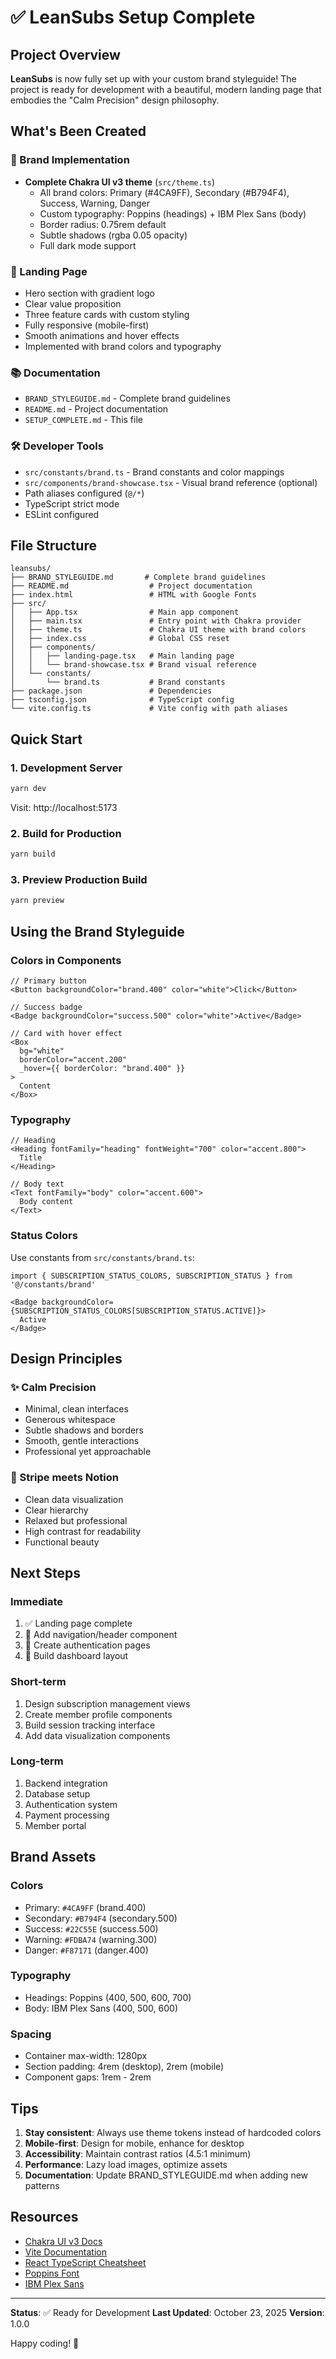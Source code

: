 # ✅ LeanSubs Setup Complete

## Project Overview
**LeanSubs** is now fully set up with your custom brand styleguide! The project is ready for development with a beautiful, modern landing page that embodies the "Calm Precision" design philosophy.

## What's Been Created

### 🎨 Brand Implementation
- **Complete Chakra UI v3 theme** (`src/theme.ts`)
  - All brand colors: Primary (#4CA9FF), Secondary (#B794F4), Success, Warning, Danger
  - Custom typography: Poppins (headings) + IBM Plex Sans (body)
  - Border radius: 0.75rem default
  - Subtle shadows (rgba 0.05 opacity)
  - Full dark mode support

### 📄 Landing Page
- Hero section with gradient logo
- Clear value proposition
- Three feature cards with custom styling
- Fully responsive (mobile-first)
- Smooth animations and hover effects
- Implemented with brand colors and typography

### 📚 Documentation
- `BRAND_STYLEGUIDE.md` - Complete brand guidelines
- `README.md` - Project documentation
- `SETUP_COMPLETE.md` - This file

### 🛠️ Developer Tools
- `src/constants/brand.ts` - Brand constants and color mappings
- `src/components/brand-showcase.tsx` - Visual brand reference (optional)
- Path aliases configured (`@/*`)
- TypeScript strict mode
- ESLint configured

## File Structure
```
leansubs/
├── BRAND_STYLEGUIDE.md       # Complete brand guidelines
├── README.md                  # Project documentation
├── index.html                 # HTML with Google Fonts
├── src/
│   ├── App.tsx                # Main app component
│   ├── main.tsx               # Entry point with Chakra provider
│   ├── theme.ts               # Chakra UI theme with brand colors
│   ├── index.css              # Global CSS reset
│   ├── components/
│   │   ├── landing-page.tsx   # Main landing page
│   │   └── brand-showcase.tsx # Brand visual reference
│   └── constants/
│       └── brand.ts           # Brand constants
├── package.json               # Dependencies
├── tsconfig.json              # TypeScript config
└── vite.config.ts             # Vite config with path aliases
```

## Quick Start

### 1. Development Server
```bash
yarn dev
```
Visit: http://localhost:5173

### 2. Build for Production
```bash
yarn build
```

### 3. Preview Production Build
```bash
yarn preview
```

## Using the Brand Styleguide

### Colors in Components
```tsx
// Primary button
<Button backgroundColor="brand.400" color="white">Click</Button>

// Success badge
<Badge backgroundColor="success.500" color="white">Active</Badge>

// Card with hover effect
<Box
  bg="white"
  borderColor="accent.200"
  _hover={{ borderColor: "brand.400" }}
>
  Content
</Box>
```

### Typography
```tsx
// Heading
<Heading fontFamily="heading" fontWeight="700" color="accent.800">
  Title
</Heading>

// Body text
<Text fontFamily="body" color="accent.600">
  Body content
</Text>
```

### Status Colors
Use constants from `src/constants/brand.ts`:
```tsx
import { SUBSCRIPTION_STATUS_COLORS, SUBSCRIPTION_STATUS } from '@/constants/brand'

<Badge backgroundColor={SUBSCRIPTION_STATUS_COLORS[SUBSCRIPTION_STATUS.ACTIVE]}>
  Active
</Badge>
```

## Design Principles

### ✨ Calm Precision
- Minimal, clean interfaces
- Generous whitespace
- Subtle shadows and borders
- Smooth, gentle interactions
- Professional yet approachable

### 🎯 Stripe meets Notion
- Clean data visualization
- Clear hierarchy
- Relaxed but professional
- High contrast for readability
- Functional beauty

## Next Steps

### Immediate
1. ✅ Landing page complete
2. 🔄 Add navigation/header component
3. 🔄 Create authentication pages
4. 🔄 Build dashboard layout

### Short-term
1. Design subscription management views
2. Create member profile components
3. Build session tracking interface
4. Add data visualization components

### Long-term
1. Backend integration
2. Database setup
3. Authentication system
4. Payment processing
5. Member portal

## Brand Assets

### Colors
- Primary: `#4CA9FF` (brand.400)
- Secondary: `#B794F4` (secondary.500)
- Success: `#22C55E` (success.500)
- Warning: `#FDBA74` (warning.300)
- Danger: `#F87171` (danger.400)

### Typography
- Headings: Poppins (400, 500, 600, 700)
- Body: IBM Plex Sans (400, 500, 600)

### Spacing
- Container max-width: 1280px
- Section padding: 4rem (desktop), 2rem (mobile)
- Component gaps: 1rem - 2rem

## Tips

1. **Stay consistent**: Always use theme tokens instead of hardcoded colors
2. **Mobile-first**: Design for mobile, enhance for desktop
3. **Accessibility**: Maintain contrast ratios (4.5:1 minimum)
4. **Performance**: Lazy load images, optimize assets
5. **Documentation**: Update BRAND_STYLEGUIDE.md when adding new patterns

## Resources

- [Chakra UI v3 Docs](https://chakra-ui.com)
- [Vite Documentation](https://vitejs.dev)
- [React TypeScript Cheatsheet](https://react-typescript-cheatsheet.netlify.app)
- [Poppins Font](https://fonts.google.com/specimen/Poppins)
- [IBM Plex Sans](https://fonts.google.com/specimen/IBM+Plex+Sans)

---

**Status**: ✅ Ready for Development
**Last Updated**: October 23, 2025
**Version**: 1.0.0

Happy coding! 🚀

